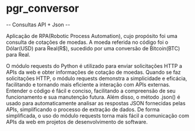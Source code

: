 # pgr_conversor
-- Consultas API + Json -- 

Aplicação de RPA(Robotic Process Automation), cujo propósito foi uma consulta de cotações de moedas. 
A moeda referida no código foi o Dólar(USD) para Real(R$), sucedido por uma conversão de Bitcoin(BTC) para Real.

O módulo requests do Python é utilizado para enviar solicitações HTTP a APIs da web e obter informações de cotação de moedas. Quando se faz solicitações HTTP, o módulo requests demonstra a simplicidade e eficácia, facilitando e tornando mais eficiente a interação com APIs externas. Entender o código é fácil e conciso, facilitando a compreensão de seu funcionamento e sua manutenção futura. Além disso, o método .json() é usado para automaticamente analisar as respostas JSON fornecidas pelas APIs, simplificando o processo de extração de dados. De forma simplificada, o uso do módulo requests torna mais fácil a comunicação com APIs da web em projetos de desenvolvimento de software.
